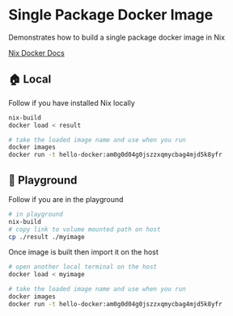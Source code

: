 # Single Package Docker Image

Demonstrates how to build a single package docker image in Nix

[Nix Docker Docs](https://nixos.org/manual/nixpkgs/stable/#sec-pkgs-dockerTools)

## 🏠 Local

Follow if you have installed Nix locally

```sh
nix-build
docker load < result

# take the loaded image name and use when you run
docker images
docker run -t hello-docker:am0g0d04g0jszzxqmycbag4mjd5k8yfr
```

## 🛝 Playground

Follow if you are in the playground

```sh
# in playground
nix-build
# copy link to volume mounted path on host
cp ./result ./myimage
```

Once image is built then import it on the host  

```sh
# open another local terminal on the host
docker load < myimage

# take the loaded image name and use when you run
docker images
docker run -t hello-docker:am0g0d04g0jszzxqmycbag4mjd5k8yfr
```
